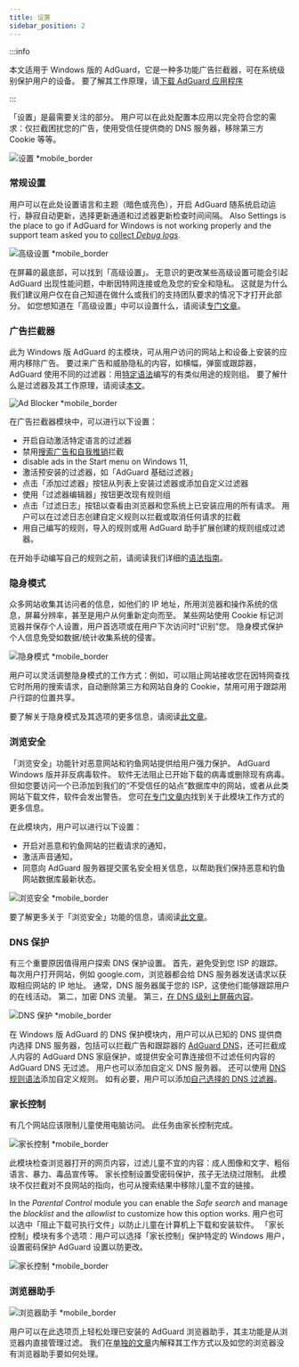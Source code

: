 ```yaml
---
title: 设置
sidebar_position: 2
---
```


:::info

本文适用于 Windows 版的 AdGuard，它是一种多功能广告拦截器，可在系统级别保护用户的设备。 要了解其工作原理，请[下载 AdGuard 应用程序](https://agrd.io/download-kb-adblock)

:::

「设置」是最需要关注的部分。 用户可以在此处配置本应用以完全符合您的需求：仅拦截困扰您的广告，使用受信任提供商的 DNS 服务器，移除第三方 Cookie 等等。

![设置 \*mobile\_border](https://cdn.adtidy.org/content/kb/ad_blocker/windows/overview/settings.png)

### 常规设置

用户可以在此处设置语言和主题（暗色或亮色），开启 AdGuard 随系统启动运行，静寂自动更新，选择更新通道和过滤器更新检查时间间隔。 Also Settings is the place to go if AdGuard for Windows is not working properly and the support team asked you to [collect _Debug logs_](/adguard-for-windows/solving-problems/adguard-logs.md).

![高级设置 \*mobile\_border](https://cdn.adtidy.org/content/kb/ad_blocker/windows/overview/advanced-settings.png)

在屏幕的最底部，可以找到「高级设置」。 无意识的更改某些高级设置可能会引起 AdGuard 出现性能问题，中断因特网连接或危及您的安全和隐私。 这就是为什么我们建议用户仅在自己知道在做什么或我们的支持团队要求的情况下才打开此部分。 如您想知道在「高级设置」中可以设置什么，请阅读[专门文章](/adguard-for-windows/solving-problems/low-level-settings.md)。

### 广告拦截器

此为 Windows 版 AdGuard 的主模块，可从用户访问的网站上和设备上安装的应用内移除广告。 要过来广告和威胁隐私的内容，如横幅，弹窗或跟踪器，AdGuard 使用不同的过滤器：用[特定语法](/general/ad-filtering/create-own-filters)编写的有类似用途的规则组。 要了解什么是过滤器及其工作原理，请阅读[本文](/general/ad-filtering/how-ad-blocking-works)。

![Ad Blocker \*mobile\_border](https://cdn.adtidy.org/content/kb/ad_blocker/windows/overview/settings_ad_blocker.png)

在广告拦截器模块中，可以进行以下设置：

- 开启自动激活特定语言的过滤器
- 禁用[搜索广告和自我推销](/general/ad-filtering/search-ads)拦截
- disable ads in the Start menu on Windows 11,
- 激活预安装的过滤器，如「AdGuard 基础过滤器」
- 点击「添加过滤器」按钮从列表上安装过滤器或添加自定义过滤器
- 使用「过滤器编辑器」按钮更改现有规则组
- 点击「过滤日志」按钮以查看由浏览器和您系统上已安装应用的所有请求。 用户可以在过滤日志创建自定义规则以拦截或取消任何请求的拦截
- 用自己编写的规则，导入的规则或用 AdGuard 助手扩展创建的规则组成过滤器。

在开始手动编写自己的规则之前，请阅读我们详细的[语法指南](/general/ad-filtering/create-own-filters)。

### 隐身模式

众多网站收集其访问者的信息，如他们的 IP 地址，所用浏览器和操作系统的信息，屏幕分辨率，甚至是用户从何重新定向而至。 某些网站使用 Cookie 标记浏览器并保存个人设置，用户首选项或在用户下次访问时“识别”您。 隐身模式保护个人信息免受如数据/统计收集系统的侵害。

![隐身模式 \*mobile\_border](https://cdn.adtidy.org/content/kb/ad_blocker/windows/overview/stealth-mode.png)

用户可以灵活调整隐身模式的工作方式：例如，可以阻止网站接收您在因特网查找它时所用的搜索请求，自动删除第三方和网站自身的 Cookie，禁用可用于跟踪用户行踪的位置共享。

要了解关于隐身模式及其选项的更多信息，请阅读[此文章](/general/stealth-mode)。

### 浏览安全

「浏览安全」功能针对恶意网站和钓鱼网站提供给用户强力保护。 AdGuard Windows 版并非反病毒软件。 软件无法阻止已开始下载的病毒或删除现有病毒。 但如您要访问一个已添加到我们的“不受信任的站点”数据库中的网站，或者从此类网站下载文件，软件会发出警告。 您可[在专门文章内](/general/browsing-security)找到关于此模块工作方式的更多信息。

在此模块内，用户可以进行以下设置：

- 开启对恶意和钓鱼网站的拦截请求的通知，
- 激活声音通知，
- 同意向 AdGuard 服务器提交匿名安全相关信息，以帮助我们保持恶意和钓鱼网站数据库最新状态。

![浏览安全 \*mobile\_border](https://cdn.adtidy.org/content/kb/ad_blocker/windows/overview/browsing-security.png)

要了解更多关于「浏览安全」功能的信息，请阅读[此文章](/general/browsing-security)。

### DNS 保护

有三个重要原因值得用户探索 DNS 保护设置。 首先，避免受到您 ISP 的跟踪。 每次用户打开网站，例如 google.com，浏览器都会给 DNS 服务器发送请求以获取相应网站的 IP 地址。 通常，DNS 服务器属于您的 ISP，这使他们能够跟踪用户的在线活动。 第二，加密 DNS 流量。 第三，[在 DNS 级别上屏蔽内容](https://adguard-dns.io/kb/general/dns-filtering/)。

![DNS 保护 \*mobile\_border](https://cdn.adtidy.org/content/kb/ad_blocker/windows/overview/dns-settings.png)

在 Windows 版 AdGuard 的 DNS 保护模块内，用户可以从已知的 DNS 提供商内选择 DNS 服务器，包括可以拦截广告和跟踪器的 [AdGuard DNS](https://adguard-dns.io/kb/)，还可拦截成人内容的 AdGuard DNS 家庭保护，或提供安全可靠连接但不过滤任何内容的 AdGuard DNS 无过滤。 用户也可以添加自定义 DNS 服务器。 还可以使用 [DNS 规则语法](https://adguard-dns.io/kb/general/dns-filtering-syntax/)添加自定义规则。 如有必要，用户可以添加[自己选择的 DNS 过滤器](https://filterlists.com)。

### 家长控制

有几个网站应该限制儿童使用电脑访问。 此任务由家长控制完成。

![家长控制 \*mobile\_border](https://cdn.adtidy.org/content/kb/ad_blocker/windows/overview/parental-control.png)

此模块检查浏览器打开的网页内容，过滤儿童不宜的内容：成人图像和文字、粗俗语言、暴力、毒品宣传等。 家长控制设置受密码保护，孩子无法绕过限制。 此模块不仅拦截对不良网站的指向，也可从搜索结果中移除儿童不宜的链接。

In the _Parental Control_ module you can enable the _Safe search_ and manage the _blocklist_ and the _allowlist_ to customize how this option works. 用户也可以选中「阻止下载可执行文件」以防止儿童在计算机上下载和安装软件。 「家长控制」模块有多个选项：用户可以选择「家长控制」保护特定的 Windows 用户，设置密码保护 AdGuard 设置以防更改。

![家长控制 \*mobile\_border](https://cdn.adtidy.org/content/kb/ad_blocker/windows/overview/parental-control.png)

### 浏览器助手

![浏览器助手 \*mobile\_border](https://cdn.adtidy.org/content/kb/ad_blocker/windows/browser-assistant/browser-assistant.png)

用户可以在此选项页上轻松处理已安装的 AdGuard 浏览器助手，其主功能是从浏览器内直接管理过滤。 我们在[单独的文章](/adguard-for-windows/browser-assistant.md)内解释其工作方式以及如您的浏览器没有浏览器助手要如何处理。
